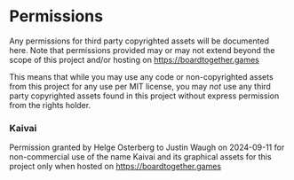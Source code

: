 # Permissions
Any permissions for third party copyrighted assets will be documented here.  Note that permissions provided may or may not extend beyond the scope
of this project and/or hosting on https://boardtogether.games 

This means that while you may use any code or non-copyrighted assets from this project for any use per MIT license, you may *not* use any third party copyrighted assets
found in this project without express permission from the rights holder.

### Kaivai
Permission granted by Helge Osterberg to Justin Waugh on 2024-09-11 for non-commercial use of the name Kaivai and its graphical assets for this project only when hosted on https://boardtogether.games


